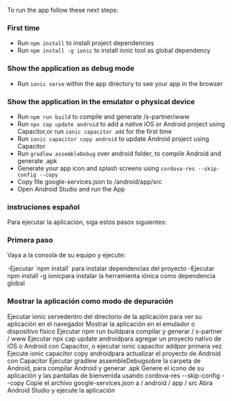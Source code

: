 To run the app follow these next steps:

### First time

- Run `npm install` to install project dependencies 
- Run `npm install -g ionic` to install ionic tool as global dependency

### Show the application as debug mode 
- Run `ionic serve` within the app directory to see your app in the browser

### Show the application in the emulator o physical device 

- Run `npm run build` to compile and generate /s-partner/www
- Run `npx cap update android` to add a native iOS or Android project using Capacitor,or run `ionic capacitor add` for the first time
- Run `ionic capacitor copy android` to update Android project using Capacitor
- Run `gradlew assembleDebug` over android folder, to compile Android and generate .apk
- Generate your app icon and splash screens using `cordova-res --skip-config --copy`
- Copy file google-services.json to /android/app/src
- Open Android Studio and run the App

### instruciones español

Para ejecutar la aplicación, siga estos pasos siguientes:

### Primera paso 
 Vaya a la consola de su equipo y ejecute:
 
-Ejecutar ´npm install´ para instalar dependencias del proyecto
-Ejecutar npm install -g ionicpara instalar la herramienta iónica como dependencia global

### Mostrar la aplicación como modo de depuración
Ejecutar ionic servedentro del directorio de la aplicación para ver su aplicación en el navegador
Mostrar la aplicación en el emulador o dispositivo físico
Ejecutar npm run buildpara compilar y generar / s-partner / www
Ejecutar npx cap update androidpara agregar un proyecto nativo de iOS o Android con Capacitor, o ejecutar ionic capacitor addpor primera vez
Ejecute ionic capacitor copy androidpara actualizar el proyecto de Android con Capacitor
Ejecutar gradlew assembleDebugsobre la carpeta de Android, para compilar Android y generar .apk
Genere el icono de su aplicación y las pantallas de bienvenida usando cordova-res --skip-config --copy
Copie el archivo google-services.json a / android / app / src
Abra Android Studio y ejecute la aplicación


